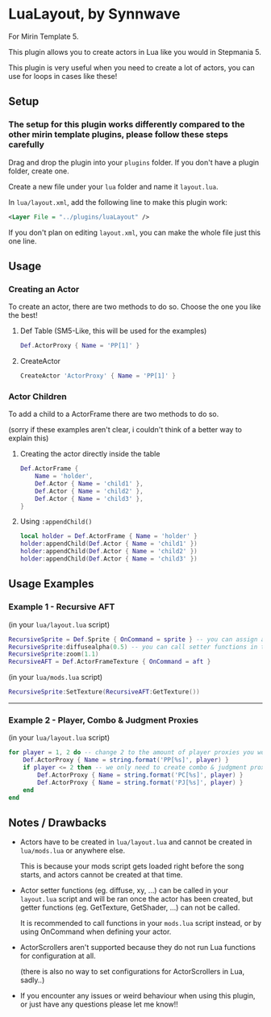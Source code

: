# LuaLayout, by Synnwave

For Mirin Template 5.

This plugin allows you to create actors in Lua like you would in Stepmania 5.

This plugin is very useful when you need to create a lot of actors, you can use for loops in cases like these!

## Setup

### The setup for this plugin works differently compared to the other mirin template plugins, please follow these steps carefully

Drag and drop the plugin into your `plugins` folder.
If you don't have a plugin folder, create one.

Create a new file under your `lua` folder and name it `layout.lua`.

In `lua/layout.xml`, add the following line to make this plugin work:

```xml
<Layer File = "../plugins/luaLayout" />
```

If you don't plan on editing `layout.xml`, you can make the whole file just this one line.

## Usage

### Creating an Actor

To create an actor, there are two methods to do so.
Choose the one you like the best!

1. Def Table (SM5-Like, this will be used for the examples)

    ```lua
    Def.ActorProxy { Name = 'PP[1]' }   
    ```

2. CreateActor

    ```lua
    CreateActor 'ActorProxy' { Name = 'PP[1]' }
    ```

### Actor Children

To add a child to a ActorFrame there are two methods to do so.

(sorry if these examples aren't clear, i couldn't think of a better way to explain this)

1. Creating the actor directly inside the table

    ```lua
    Def.ActorFrame { 
        Name = 'holder',
        Def.Actor { Name = 'child1' },
        Def.Actor { Name = 'child2' },
        Def.Actor { Name = 'child3' },
    }   
    ```

2. Using `:appendChild()`

    ```lua
    local holder = Def.ActorFrame { Name = 'holder' }   
    holder:appendChild(Def.Actor { Name = 'child1' })
    holder:appendChild(Def.Actor { Name = 'child2' })
    holder:appendChild(Def.Actor { Name = 'child3' })
    ```

## Usage Examples

### Example 1 - Recursive AFT

(in your `lua/layout.lua` script)

```lua
RecursiveSprite = Def.Sprite { OnCommand = sprite } -- you can assign actors to variables! (you can also use 'Name=' aswell, use whatever one you like!)
RecursiveSprite:diffusealpha(0.5) -- you can call setter functions in this script! (note: please read the Notes/Drawbacks of this plugin)
RecursiveSprite:zoom(1.1)
RecursiveAFT = Def.ActorFrameTexture { OnCommand = aft }
```

(in your `lua/mods.lua` script)

```lua
RecursiveSprite:SetTexture(RecursiveAFT:GetTexture())
```

---

### Example 2 - Player, Combo & Judgment Proxies

(in your `lua/layout.lua` script)

```lua
for player = 1, 2 do -- change 2 to the amount of player proxies you would like to create
    Def.ActorProxy { Name = string.format('PP[%s]', player) }
    if player <= 2 then -- we only need to create combo & judgment proxies for players 1 and 2
        Def.ActorProxy { Name = string.format('PC[%s]', player) }
        Def.ActorProxy { Name = string.format('PJ[%s]', player) }
    end
end
```

## Notes / Drawbacks

* Actors have to be created in `lua/layout.lua` and cannot be created in `lua/mods.lua` or anywhere else.

    This is because your mods script gets loaded right before the song starts, and actors cannot be created at that time.

* Actor setter functions (eg. diffuse, xy, ...) can be called in your `layout.lua` script and will be ran once the actor has been created, but getter functions (eg. GetTexture, GetShader, ...) can not be called.

    It is recommended to call functions in your `mods.lua` script instead, or by using OnCommand when defining your actor.

* ActorScrollers aren't supported because they do not run Lua functions for configuration at all.

    (there is also no way to set configurations for ActorScrollers in Lua, sadly..)

* If you encounter any issues or weird behaviour when using this plugin, or just have any questions please let me know!!
